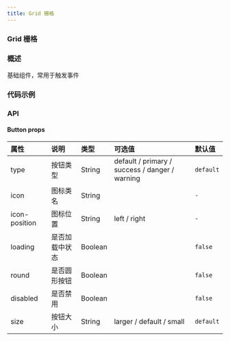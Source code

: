 ```yaml
---
title: Grid 栅格
---
```


### Grid 栅格

### 概述
基础组件，常用于触发事件

### 代码示例
<ClientOnly>
  <template>
    <div>
      <h4>基础用法</h4>
      <example>
        <lc-row>
          <lc-col span="8"><div class="demo-col" style="backgroundColor:#20b2aa;">8</div></lc-col>
          <lc-col span="8"><div class="demo-col" style="backgroundColor:#bdded9;">8</div></lc-col>
          <lc-col span="8"><div class="demo-col" style="backgroundColor:#20b2aa;">8</div></lc-col>
        </lc-row>
        <lc-row>
          <lc-col span="2"><div class="demo-col" style="backgroundColor:#20b2aa;">2</div></lc-col>
          <lc-col span="22"><div class="demo-col" style="backgroundColor:#bdded9;">22</div></lc-col>
        </lc-row>
        <template slot="code">{{code1 | format}}</template>
      </example>
      <h4>偏移</h4>
      <example>
        <lc-row>
          <lc-col span="6"><div class="demo-col" style="backgroundColor:#20b2aa;">6</div></lc-col>
          <lc-col offset="6" span="6"><div class="demo-col" style="backgroundColor:#bdded9;">6</div></lc-col>
        </lc-row>
        <lc-row>
          <lc-col span="4"><div class="demo-col" style="backgroundColor:#20b2aa;">4</div></lc-col>
          <lc-col span="4" offset="16"><div class="demo-col" style="backgroundColor:#bdded9;">4</div></lc-col>
        </lc-row>
        <template slot="code">{{code2 | format}}</template>
      </example>
      <h4>区块间隔</h4>
      <example>
        <lc-row gutter="20">
          <lc-col span="6"><div class="demo-col" style="backgroundColor:#20b2aa;">6</div></lc-col>
          <lc-col span="6"><div class="demo-col" style="backgroundColor:#bdded9;">6</div></lc-col>
          <lc-col span="6"><div class="demo-col" style="backgroundColor:#20b2aa;">6</div></lc-col>
          <lc-col span="6"><div class="demo-col" style="backgroundColor:#bdded9;">6</div></lc-col>
        </lc-row>
        <lc-row gutter="20">
          <lc-col span="2"><div class="demo-col" style="backgroundColor:#20b2aa;">2</div></lc-col>
          <lc-col span="22"><div class="demo-col" style="backgroundColor:#bdded9;">22</div></lc-col>
        </lc-row>
        <template slot="code">{{code3 | format}}</template>
      </example>
      <h4>响应式</h4>
      <example>
        <lc-row>
          <lc-col :xs="{span: 8}" :sm="{span: 6}" :md="{span: 4}" :lg="{span: 3}" :xl="{span: 1}">
              <div style="background-color: #20b2aa;">1</div>
          </lc-col>
          <lc-col :xs="{span: 4}" :sm="{span: 6}" :md="{span: 8}" :lg="{span: 9}" :xl="{span: 11}">
              <div style="background-color: #bdded9;">1</div>
          </lc-col>
          <lc-col :xs="{span: 4}" :sm="{span: 6}" :md="{span: 8}" :lg="{span: 9}" :xl="{span: 11}">
              <div style="background-color: #20b2aa;">1</div>
          </lc-col>
          <lc-col :xs="{span: 8}" :sm="{span: 6}" :md="{span: 4}" :lg="{span: 3}" :xl="{span: 1}">
              <div style="background-color: #bdded9;">1</div>
          </lc-col>
        </lc-row>
        <template slot="code">{{code4 | format}}</template>
      </example>
    </div>
  </template>
</ClientOnly>

<script>
export default {
  filters: {
    format (str) {
      return str.replace(/^ {8}/gm, "").trim()
    }
  },
  data () {
    return {
      code1: `<lc-row>
          <lc-col><div class="demo-col" style="backgroundColor:#20b2aa;">8</div></lc-col>
          <lc-col><div class="demo-col" style="backgroundColor:#f69e9f;">8</div></lc-col>
          <lc-col><div class="demo-col" style="backgroundColor:#3eaf7c;">8</div></lc-col>
        </lc-row>
        
        <lc-row>
          <lc-col span="2">2</lc-col>
          <lc-col span="22">22</lc-col>
        </lc-row>`,
      code2: `<lc-button icon="setting">设置</lc-button>
        <lc-button icon="setting" round>设置</lc-button>
        <lc-button icon="setting" icon-position="right">设置</lc-button>`,
      code3: `<lc-button disabled>设置</lc-button>`,
      code4: `<lc-button loading>加载中</lc-button>`,
    }
  },
  methods: {
    handleClick() {
      alert('按钮被点击');
    }
  }
};
</script>

### API

#### Button props
| 属性     | 说明     | 类型    | 可选值                                      | 默认值    |
| :------- | :------- | :------ | :------------------------------------------ | :-------- |
| type     | 按钮类型 | String  | default / primary / success / danger / warning | `default` |
| icon  | 图标类名 | String |                                      | `-` |
| icon-position  | 图标位置 | String |  left / right | `-` |
| loading  | 是否加载中状态 | Boolean |    | `false` |
| round    | 是否圆形按钮   | Boolean |    | `false` |
| disabled | 是否禁用       | Boolean |    | `false` |
| size     | 按钮大小       | String  |  larger / default / small     | `default` |
